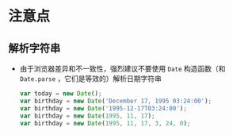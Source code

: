 # 注意点

## 解析字符串

  - 由于浏览器差异和不一致性，强烈建议不要使用 `Date` 构造函数（和 `Date.parse` ，它们是等效的）解析日期字符串

    ```js
    var today = new Date();
    var birthday = new Date('December 17, 1995 03:24:00');
    var birthday = new Date('1995-12-17T03:24:00');
    var birthday = new Date(1995, 11, 17);
    var birthday = new Date(1995, 11, 17, 3, 24, 0);
    ```

